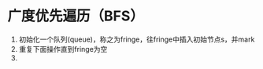 # 广度优先遍历（BFS）
1. 初始化一个队列(queue)，称之为fringe，往fringe中插入初始节点s，并mark
2. 重复下面操作直到fringe为空
3. 
<!--stackedit_data:
eyJoaXN0b3J5IjpbLTQ4NzE3ODgxNiw0NDA5MDU2MTldfQ==
-->